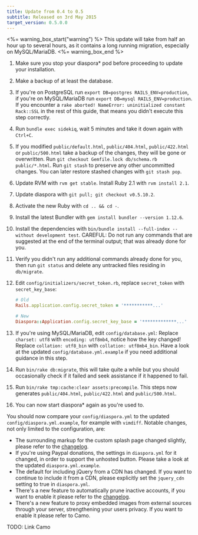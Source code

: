```yaml
---
title: Update from 0.4 to 0.5
subtitle: Released on 3rd May 2015
target_version: 0.5.0.0
---
```


<%= warning_box_start("warning") %>
This update will take from half an hour up to several hours, as it contains a long running migration, especially on MySQL/MariaDB.
<%= warning_box_end %>

1. Make sure you stop your diaspora* pod before proceeding to update your installation.
1. Make a backup of at least the database.
1. If you're on PostgreSQL run `export DB=postgres RAILS_ENV=production`, if you're on MySQL/MariaDB run `export DB=mysql RAILS_ENV=production`. If you encounter a `rake aborted! NameError: uninitialized constant Rack::SSL` in the rest of this guide, that means you didn't execute this step correctly.
1. Run `bundle exec sidekiq`, wait 5 minutes and take it down again with `Ctrl+C`.
1. If you modified `public/default.html`, `public/404.html`, `public/422.html` or `public/500.html` take a backup of the changes, they will be gone or overwritten. Run `git checkout Gemfile.lock db/schema.rb public/*.html`. Run `git stash` to preserve any other uncommitted changes. You can later restore stashed changes with `git stash pop`.
1. Update RVM with `rvm get stable`. Install Ruby 2.1 with `rvm install 2.1`.
1. Update diaspora with `git pull; git checkout v0.5.10.2`.
1. Activate the new Ruby with `cd .. && cd -`.
1. Install the latest Bundler with `gem install bundler --version 1.12.6`.
1. Install the dependencies with `bin/bundle install --full-index --without development test`. CAREFUL: Do not run any commands that are suggested at the end of the terminal output; that was already done for you.
1. Verify you didn't run any additional commands already done for you, then run `git status` and delete any untracked files residing in `db/migrate`.
1. Edit `config/initializers/secret_token.rb`, replace `secret_token` with `secret_key_base`:

   ~~~ruby
   # Old
   Rails.application.config.secret_token = '***********...'

   # New
   Diaspora::Application.config.secret_key_base = '*************...'
   ~~~
1. If you're using MySQL/MariaDB, edit `config/database.yml`: Replace `charset: utf8` with `encoding: utf8mb4`, notice how the key changed! Replace `collation: utf8_bin` with `collation: utf8mb4_bin`. Have a look at the updated `config/database.yml.example` if you need additional guidance in this step.
1. Run `bin/rake db:migrate`, this will take quite a while but you should occasionally check if it failed and seek assistance if it happened to fail.
1. Run `bin/rake tmp:cache:clear assets:precompile`. This steps now generates `public/404.html`, `public/422.html` and `public/500.html`.
1. You can now start diaspora* again as you're used to.

You should now compare your `config/diaspora.yml` to the updated `config/diaspora.yml.example`, for example with `vimdiff`. Notable changes, not only limited to the configuration, are:

* The surrounding markup for the custom splash page changed slightly, please refer to the [changelog][changelog].
* If you're using Paypal donations, the settings in `diaspora.yml` for it changed, in order to support the unhosted button. Please take a look at the updated `diaspora.yml.example`.
* The default for including jQuery from a CDN has changed. If you want to continue to include it from a CDN, please explicitly set the `jquery_cdn` setting to true in `diaspora.yml`.
* There's a new feature to automatically prune inactive accounts, if you want to enable it please refer to the [changelog][changelog].
* There's a new feature to proxy embedded images from external sources through your server, strengthening your users privacy. If you want to enable it please refer to Camo.

TODO: Link Camo

[changelog]: https://github.com/diaspora/diaspora/blob/master/Changelog.md#new-maintenance-feature-to-automatically-expire-inactive-accounts
